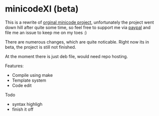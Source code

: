 # minicodeXI (beta)

This is a rewrite of [orginal minicode project](https://github.com/lufinkey/miniCode), unfortunately the project went down hill after quite some time, so feel free to support me via [paypal](paypal.me/kunderscore) and file me an issue to keep me on my toes :)

There are numerous changes, which are quite noticable. Right now its in beta, the project is still not finished.

At the moment there is just deb file, would need repo hosting.

Features:
*  Compile using make 
*  Template system
*  Code edit 

Todo
*  syntax highligh
*  finish it off  
